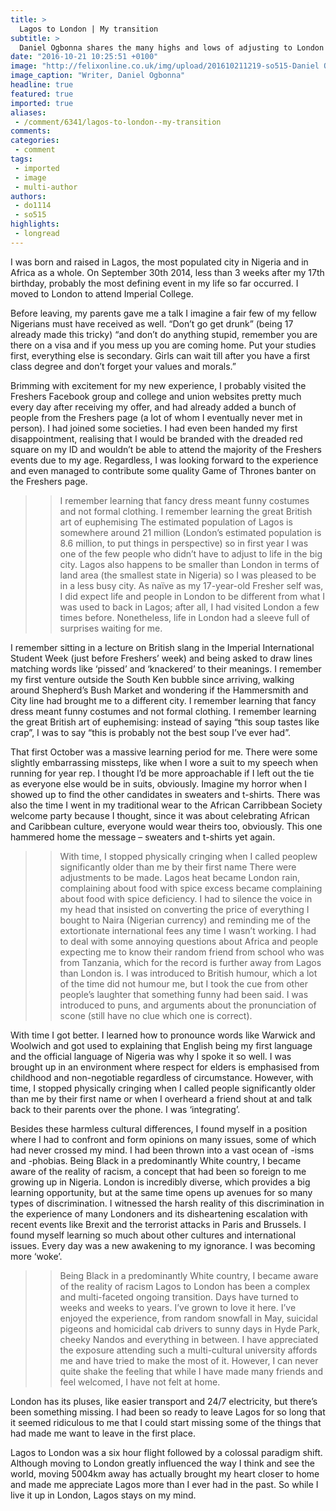 ```yaml
---
title: >
  Lagos to London | My transition
subtitle: >
  Daniel Ogbonna shares the many highs and lows of adjusting to London culture
date: "2016-10-21 10:25:51 +0100"
image: "http://felixonline.co.uk/img/upload/201610211219-so515-Daniel Ogbonna.jpg"
image_caption: "Writer, Daniel Ogbonna"
headline: true
featured: true
imported: true
aliases:
 - /comment/6341/lagos-to-london--my-transition
comments:
categories:
 - comment
tags:
 - imported
 - image
 - multi-author
authors:
 - do1114
 - so515
highlights:
 - longread
---
```


I was born and raised in Lagos, the most populated city in Nigeria and in Africa as a whole. On September 30th 2014, less than 3 weeks after my 17th birthday, probably the most defining event in my life so far occurred. I moved to London to attend Imperial College.

Before leaving, my parents gave me a talk I imagine a fair few of my fellow Nigerians must have received as well. “Don’t go get drunk” (being 17 already made this tricky) “and don’t do anything stupid, remember you are there on a visa and if you mess up you are coming home. Put your studies first, everything else is secondary. Girls can wait till after you have a first class degree and don’t forget your values and morals.”

Brimming with excitement for my new experience, I probably visited the Freshers Facebook group and college and union websites pretty much every day after receiving my offer, and had already added a bunch of people from the Freshers page (a lot of whom I eventually never met in person). I had joined some societies. I had even been handed my first disappointment, realising that I would be branded with the dreaded red square on my ID and wouldn’t be able to attend the majority of the Freshers events due to my age. Regardless, I was looking forward to the experience and even managed to contribute some quality Game of Thrones banter on the Freshers page.
> > I remember learning that fancy dress meant funny costumes and not formal clothing. I remember learning the great British art of euphemising
The estimated population of Lagos is somewhere around 21 million (London’s estimated population is 8.6 million, to put things in perspective) so in first year I was one of the few people who didn’t have to adjust to life in the big city. Lagos also happens to be smaller than London in terms of land area (the smallest state in Nigeria) so I was pleased to be in a less busy city. As naïve as my 17-year-old Fresher self was, I did expect life and people in London to be different from what I was used to back in Lagos; after all, I had visited London a few times before. Nonetheless, life in London had a sleeve full of surprises waiting for me.

I remember sitting in a lecture on British slang in the Imperial International Student Week (just before Freshers’ week) and being asked to draw lines matching words like ‘pissed’ and ‘knackered’ to their meanings. I remember my first venture outside the South Ken bubble since arriving, walking around Shepherd’s Bush Market and wondering if the Hammersmith and City line had brought me to a different city. I remember learning that fancy dress meant funny costumes and not formal clothing. I remember learning the great British art of euphemising: instead of saying “this soup tastes like crap”, I was to say “this is probably not the best soup I’ve ever had”.

That first October was a massive learning period for me. There were some slightly embarrassing missteps, like when I wore a suit to my speech when running for year rep. I thought I’d be more approachable if I left out the tie as everyone else would be in suits, obviously. Imagine my horror when I showed up to find the other candidates in sweaters and t-shirts. There was also the time I went in my traditional wear to the African Carribbean Society welcome party because I thought, since it was about celebrating African and Caribbean culture, everyone would wear theirs too, obviously. This one hammered home the message – sweaters and t-shirts yet again.
> > With time, I stopped physically cringing when I called peoplew significantly older than me by their first name
There were adjustments to be made. Lagos heat became London rain, complaining about food with spice excess became complaining about food with spice deficiency. I had to silence the voice in my head that insisted on converting the price of everything I bought to Naira (Nigerian currency) and reminding me of the extortionate international fees any time I wasn’t working. I had to deal with some annoying questions about Africa and people expecting me to know their random friend from school who was from Tanzania, which for the record is further away from Lagos than London is. I was introduced to British humour, which a lot of the time did not humour me, but I took the cue from other people’s laughter that something funny had been said. I was introduced to puns, and arguments about the pronunciation of scone (still have no clue which one is correct).

With time I got better. I learned how to pronounce words like Warwick and Woolwich and got used to explaining that English being my first language and the official language of Nigeria was why I spoke it so well. I was brought up in an environment where respect for elders is emphasised from childhood and non-negotiable regardless of circumstance. However, with time, I stopped physically cringing when I called people significantly older than me by their first name or when I overheard a friend shout at and talk back to their parents over the phone. I was ‘integrating’.

Besides these harmless cultural differences, I found myself in a position where I had to confront and form opinions on many issues, some of which had never crossed my mind. I had been thrown into a vast ocean of -isms and -phobias. Being Black in a predominantly White country, I became aware of the reality of racism, a concept that had been so foreign to me growing up in Nigeria. London is incredibly diverse, which provides a big learning opportunity, but at the same time opens up avenues for so many types of discrimination. I witnessed the harsh reality of this discrimination in the experience of many Londoners and its disheartening escalation with recent events like Brexit and the terrorist attacks in Paris and Brussels. I found myself learning so much about other cultures and international issues. Every day was a new awakening to my ignorance. I was becoming more ‘woke’.
> > Being Black in a predominantly White country, I became aware of the reality of racism
Lagos to London has been a complex and multi-faceted ongoing transition. Days have turned to weeks and weeks to years. I’ve grown to love it here. I’ve enjoyed the experience, from random snowfall in May, suicidal pigeons and homicidal cab drivers to sunny days in Hyde Park, cheeky Nandos and everything in between. I have appreciated the exposure attending such a multi-cultural university affords me and have tried to make the most of it. However, I can never quite shake the feeling that while I have made many friends and feel welcomed, I have not felt at home.

London has its pluses, like easier transport and 24/7 electricity, but there’s been something missing. I had been so ready to leave Lagos for so long that it seemed ridiculous to me that I could start missing some of the things that had made me want to leave in the first place.

Lagos to London was a six hour flight followed by a colossal paradigm shift. Although moving to London greatly influenced the way I think and see the world, moving 5004km away has actually brought my heart closer to home and made me appreciate Lagos more than I ever had in the past. So while I live it up in London, Lagos stays on my mind.
